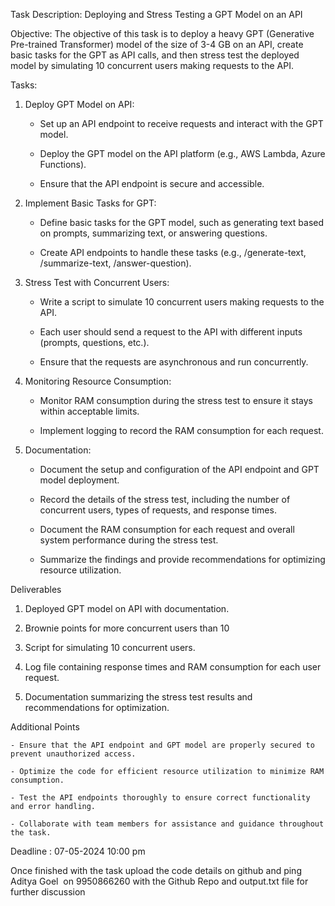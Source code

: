 
Task Description: Deploying and Stress Testing a GPT Model on an API
  

Objective:
The objective of this task is to deploy a heavy GPT (Generative Pre-trained Transformer) model of the size of 3-4 GB on an API, create basic tasks for the GPT as API calls, and then stress test the deployed model by simulating 10 concurrent users making requests to the API.

  

Tasks:

1. Deploy GPT Model on API:
    

	- Set up an API endpoint to receive requests and interact with the GPT model.
	    
	- Deploy the GPT model on the API platform (e.g., AWS Lambda, Azure Functions).
	    
	- Ensure that the API endpoint is secure and accessible.
	    

2. Implement Basic Tasks for GPT:
    

	- Define basic tasks for the GPT model, such as generating text based on prompts, summarizing text, or answering questions.
	    
	- Create API endpoints to handle these tasks (e.g., /generate-text, /summarize-text, /answer-question).
    

4. Stress Test with Concurrent Users:
    

	- Write a script to simulate 10 concurrent users making requests to the API.
	    
	- Each user should send a request to the API with different inputs (prompts, questions, etc.).
	    
	- Ensure that the requests are asynchronous and run concurrently.
	    

6. Monitoring Resource Consumption:
    

	- Monitor RAM consumption during the stress test to ensure it stays within acceptable limits.
	    
	- Implement logging to record the RAM consumption for each request.
    

8. Documentation:
    

	- Document the setup and configuration of the API endpoint and GPT model deployment.
	    
	- Record the details of the stress test, including the number of concurrent users, types of requests, and response times.
	    
	- Document the RAM consumption for each request and overall system performance during the stress test.
	    
	- Summarize the findings and provide recommendations for optimizing resource utilization.


Deliverables

1. Deployed GPT model on API with documentation.
    
2. Brownie points for more concurrent users than 10
    
3. Script for simulating 10 concurrent users.
    
4. Log file containing response times and RAM consumption for each user request.
    
5. Documentation summarizing the stress test results and recommendations for optimization.

Additional Points


	- Ensure that the API endpoint and GPT model are properly secured to prevent unauthorized access.
	    
	- Optimize the code for efficient resource utilization to minimize RAM consumption.
	    
	- Test the API endpoints thoroughly to ensure correct functionality and error handling.
	    
	- Collaborate with team members for assistance and guidance throughout the task.
    

Deadline : 07-05-2024 10:00 pm

  

Once finished with the task upload the code details on github and ping Aditya Goel  on 9950866260 with the Github Repo and output.txt file for further discussion

